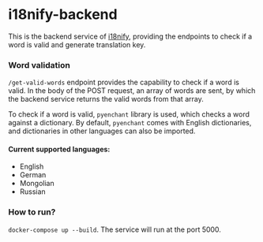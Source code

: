# i18nify-backend

This is the backend service of [i18nify](https://github.com/batrdn/i18nify),
providing the endpoints to check if a word is valid and generate translation key.

### Word validation

`/get-valid-words` endpoint provides the capability to check if a word is valid. 
In the body of the POST request, an array of words are sent, by which the backend service returns the valid words from that array.

To check if a word is valid, `pyenchant` library is used, which checks a word against a dictionary.
By default, `pyenchant` comes with English dictionaries, and dictionaries in other languages can also be imported.

#### Current supported languages:
- English
- German
- Mongolian
- Russian

### How to run?
`docker-compose up --build`. The service will run at the port 5000.

